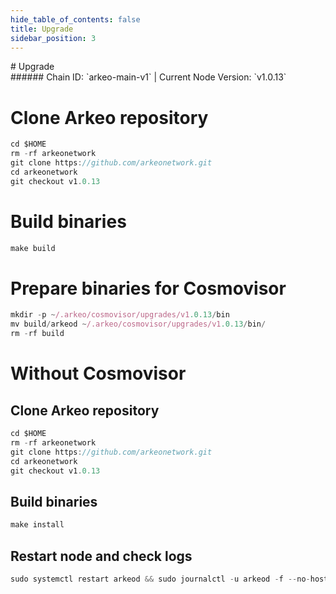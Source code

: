 ```yaml
---
hide_table_of_contents: false
title: Upgrade
sidebar_position: 3
---
```


<div class="h1-with-icon icon-arkeo">
# Upgrade
</div>
###### Chain ID: `arkeo-main-v1` | Current Node Version: `v1.0.13`


# Clone Arkeo repository
```js
cd $HOME
rm -rf arkeonetwork
git clone https://github.com/arkeonetwork.git
cd arkeonetwork
git checkout v1.0.13
 ```

# Build binaries
```js
make build
 ```

# Prepare binaries for Cosmovisor
```js
mkdir -p ~/.arkeo/cosmovisor/upgrades/v1.0.13/bin
mv build/arkeod ~/.arkeo/cosmovisor/upgrades/v1.0.13/bin/
rm -rf build
```

# Without Cosmovisor
## Clone Arkeo repository
```js
cd $HOME
rm -rf arkeonetwork
git clone https://github.com/arkeonetwork.git
cd arkeonetwork
git checkout v1.0.13
 ```

## Build binaries
```js
make install
 ```

## Restart node and check logs
```js
sudo systemctl restart arkeod && sudo journalctl -u arkeod -f --no-hostname -o cat
```